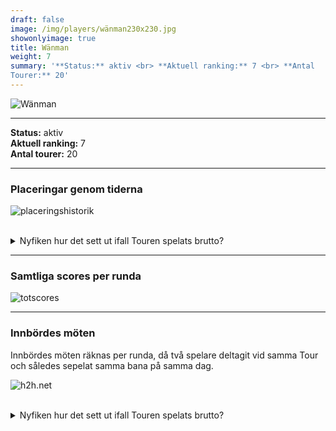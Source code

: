 ```yaml
---  
draft: false  
image: /img/players/wänman230x230.jpg  
showonlyimage: true  
title: Wänman  
weight: 7  
summary: '**Status:** aktiv <br> **Aktuell ranking:** 7 <br> **Antal
Tourer:** 20'  
---
```


![Wänman](/img/players/wänman230x230.jpg)

------------------------------------------------------------------------

**Status:** aktiv  
**Aktuell ranking:** 7  
**Antal tourer:** 20

------------------------------------------------------------------------

### Placeringar genom tiderna

![placeringshistorik](/playerstats/Wänman.placing.net.png) <br><br>
<details> <summary>Nyfiken hur det sett ut ifall Touren spelats
brutto?</summary> <p>

![placeringshistorik](/playerstats/Wänman.placing.gross.png) </p>
</details>

------------------------------------------------------------------------

### Samtliga scores per runda

![totscores](/playerstats/Wänman.totscores.png)

------------------------------------------------------------------------

### Innbördes möten

Innbördes möten räknas per runda, då två spelare deltagit vid samma Tour
och således sepelat samma bana på samma dag.

![h2h.net](/playerstats/Wänman.h2h.net.png) <br><br> <details>
<summary>Nyfiken hur det sett ut ifall Touren spelats brutto?</summary>
<p>

![h2h.gross](/playerstats/Wänman.h2h.gross.png) </p> </details>
